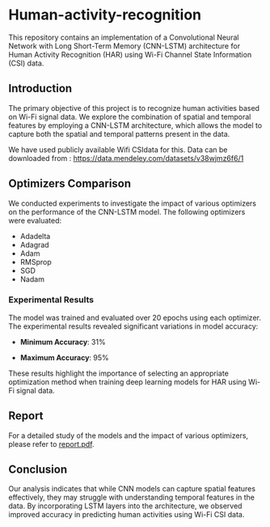 # Human-activity-recognition

This repository contains an implementation of a Convolutional Neural Network with Long Short-Term Memory (CNN-LSTM) architecture for Human Activity Recognition (HAR) using Wi-Fi Channel State Information (CSI) data.


## Introduction

The primary objective of this project is to recognize human activities based on Wi-Fi signal data. We explore the combination of spatial and temporal features by employing a CNN-LSTM architecture, which allows the model to capture both the spatial and temporal patterns present in the data.


We have used publicly available Wifi CSIdata for this. Data can be downloaded from : <https://data.mendeley.com/datasets/v38wjmz6f6/1>

## Optimizers Comparison

We conducted experiments to investigate the impact of various optimizers on the performance of the CNN-LSTM model. The following optimizers were evaluated:

- Adadelta
- Adagrad
- Adam
- RMSprop
- SGD
- Nadam

### Experimental Results

The model was trained and evaluated over 20 epochs using each optimizer. The experimental results revealed significant variations in model accuracy:

- **Minimum Accuracy**: 31%

- **Maximum Accuracy**: 95%

These results highlight the importance of selecting an appropriate optimization method when training deep learning models for HAR using Wi-Fi signal data.

## Report

For a detailed study of the models and the impact of various optimizers, please refer to [report.pdf](report.pdf).

## Conclusion

Our analysis indicates that while CNN models can capture spatial features effectively, they may struggle with understanding temporal features in the data. By incorporating LSTM layers into the architecture, we observed improved accuracy in predicting human activities using Wi-Fi CSI data.



